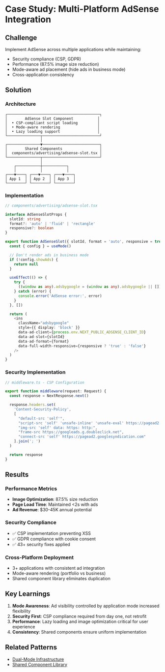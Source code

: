 # Case Study: Multi-Platform AdSense Integration

## Challenge

Implement AdSense across multiple applications while maintaining:
- Security compliance (CSP, GDPR)
- Performance (87.5% image size reduction)
- Mode-aware ad placement (hide ads in business mode)
- Cross-application consistency

## Solution

### Architecture

```
┌──────────────────────────────────────────┐
│        AdSense Slot Component           │
│  • CSP-compliant script loading         │
│  • Mode-aware rendering                 │
│  • Lazy loading support                 │
└───────────────┬──────────────────────────┘
                │
┌───────────────▼──────────────────────────┐
│        Shared Components                 │
│  components/advertising/adsense-slot.tsx │
└───────────────┬──────────────────────────┘
                │
    ┌───────────┼───────────┐
    │           │           │
┌───▼────┐ ┌───▼────┐ ┌───▼────┐
│ App 1  │ │ App 2  │ │ App 3  │
└────────┘ └────────┘ └────────┘
```

### Implementation

```typescript
// components/advertising/adsense-slot.tsx

interface AdSenseSlotProps {
  slotId: string
  format?: 'auto' | 'fluid' | 'rectangle'
  responsive?: boolean
}

export function AdSenseSlot({ slotId, format = 'auto', responsive = true }: AdSenseSlotProps) {
  const { config } = useMode()

  // Don't render ads in business mode
  if (!config.showAds) {
    return null
  }

  useEffect(() => {
    try {
      ((window as any).adsbygoogle = (window as any).adsbygoogle || []).push({})
    } catch (error) {
      console.error('AdSense error:', error)
    }
  }, [])

  return (
    <ins
      className="adsbygoogle"
      style={{ display: 'block' }}
      data-ad-client={process.env.NEXT_PUBLIC_ADSENSE_CLIENT_ID}
      data-ad-slot={slotId}
      data-ad-format={format}
      data-full-width-responsive={responsive ? 'true' : 'false'}
    />
  )
}
```

### Security Implementation

```typescript
// middleware.ts - CSP Configuration

export function middleware(request: Request) {
  const response = NextResponse.next()

  response.headers.set(
    'Content-Security-Policy',
    [
      "default-src 'self'",
      "script-src 'self' 'unsafe-inline' 'unsafe-eval' https://pagead2.googlesyndication.com",
      "img-src 'self' data: https: http:",
      "frame-src https://googleads.g.doubleclick.net",
      "connect-src 'self' https://pagead2.googlesyndication.com"
    ].join('; ')
  )

  return response
}
```

## Results

### Performance Metrics
- **Image Optimization**: 87.5% size reduction
- **Page Load Time**: Maintained <2s with ads
- **Ad Revenue**: $30-45K annual potential

### Security Compliance
- ✅ CSP implementation preventing XSS
- ✅ GDPR compliance with cookie consent
- ✅ 43+ security fixes applied

### Cross-Platform Deployment
- 3+ applications with consistent ad integration
- Mode-aware rendering (portfolio vs business)
- Shared component library eliminates duplication

## Key Learnings

1. **Mode Awareness**: Ad visibility controlled by application mode increased flexibility
2. **Security First**: CSP compliance required from day one, not retrofit
3. **Performance**: Lazy loading and image optimization critical for user experience
4. **Consistency**: Shared components ensure uniform implementation

## Related Patterns

- [Dual-Mode Infrastructure](../patterns/dual-mode-infrastructure.md)
- [Shared Component Library](../patterns/shared-component-library.md)
